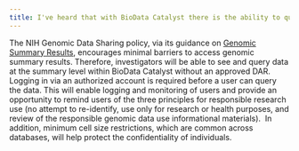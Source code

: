 ```yaml
---
title: I've heard that with BioData Catalyst there is the ability to query data and see what data is available before a Data Access Request is submitted? How does this align with controlled access?
---
```


The NIH Genomic Data Sharing policy, via its guidance on [Genomic Summary Results](https://grants.nih.gov/grants/guide/notice-files/NOT-OD-19-023.html), encourages minimal barriers to access genomic summary results.  Therefore, investigators will be able to see and query data at the summary level within BioData Catalyst without an approved DAR. Logging in via an authorized account is required before a user can query the data. This will enable logging and monitoring of users and provide an opportunity to remind users of the three principles for responsible research use (no attempt to re-identify, use only for research or health purposes, and review of the responsible genomic data use informational materials).  In addition, minimum cell size restrictions, which are common across databases, will help protect the confidentiality of individuals.
